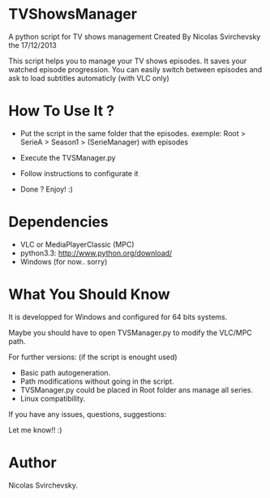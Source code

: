 TVShowsManager
============

A python script for TV shows management
Created By Nicolas Svirchevsky the 17/12/2013

This script helps you to manage your TV shows episodes.
It saves your watched episode progression.
You can easily switch between episodes and ask to load subtitles automaticly (with VLC only)

How To Use It ?
============

- Put the script in the same folder that the episodes.
  exemple: Root > SerieA > Season1 > (SerieManager) with episodes

- Execute the TVSManager.py

- Follow instructions to configurate it

- Done ? Enjoy! :)


Dependencies
============

- VLC or MediaPlayerClassic (MPC)
- python3.3: http://www.python.org/download/
- Windows (for now.. sorry)

What You Should Know
============

It is developped for Windows and configured for 64 bits systems.

Maybe you should have to open TVSManager.py to modify the VLC/MPC path.

For further versions: (if the script is enought used)
- Basic path autogeneration.
- Path modifications without going in the script.
- TVSManager.py could be placed in Root folder ans manage all series.
- Linux compatibility.

If you have any issues, questions, suggestions:

Let me know!! :)

Author
=============
Nicolas Svirchevsky.
